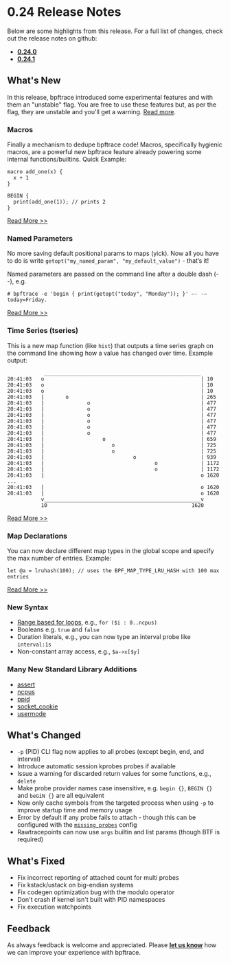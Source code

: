 # 0.24 Release Notes

Below are some highlights from this release. For a full list of changes, check out the release notes on github:
- [**0.24.0**](https://github.com/bpftrace/bpftrace/releases/tag/v0.24.0)
- [**0.24.1**](https://github.com/bpftrace/bpftrace/releases/tag/v0.24.1)

## What's New

In this release, bpftrace introduced some experimental features and with them an "unstable" flag. You are free to use these features but, as per the flag, they are unstable and you'll get a warning. [Read more](./docs/release_024/language#unstable-features).

### Macros

Finally a mechanism to dedupe bpftrace code! Macros, specifically hygienic macros, are a powerful new bpftrace feature already powering some internal functions/builtins. Quick Example:
```
macro add_one(x) {
  x + 1
}

BEGIN {
  print(add_one(1)); // prints 2
}
```

[Read More >>](blog/hygiene-macros)

### Named Parameters

No more saving default positional params to maps (yick). Now all you have to do is write `getopt("my_named_param", "my_default_value")` - that’s it!

Named parameters are passed on the command line after a double dash (--), e.g.
```
# bpftrace -e 'begin { print(getopt("today", "Monday")); }' –- -–today=Friday.
```

[Read More >>](./docs/release_024/language#named-parameters)

### Time Series (tseries)

This is a new map function (like `hist`) that outputs a time series graph on the command line showing how a value has changed over time.
Example output:
```
            ___________________________________________________
20:41:03   o                                                   | 10
20:41:03   o                                                   | 10
20:41:03   o                                                   | 10
20:41:03   |       o                                           | 265
20:41:03   |              o                                    | 477
20:41:03   |              o                                    | 477
20:41:03   |              o                                    | 477
20:41:03   |              o                                    | 477
20:41:03   |              o                                    | 477
20:41:03   |              o                                    | 477
20:41:03   |                   o                               | 659
20:41:03   |                      o                            | 725
20:41:03   |                      o                            | 725
20:41:03   |                             o                     | 939
20:41:03   |                                    o              | 1172
20:41:03   |                                    o              | 1172
20:41:03   |                                                   o 1620
...
20:41:03   |                                                   o 1620
20:41:03   |                                                   o 1620
           v___________________________________________________v
           10                                               1620
```

[Read More >>](./docs/release_024/stdlib#tseries)

### Map Declarations

You can now declare different map types in the global scope and specify the max number of entries. Example:

```
let @a = lruhash(100); // uses the BPF_MAP_TYPE_LRU_HASH with 100 max entries
```

[Read More >>](./docs/release_024/language#map-declarations)

### New Syntax

- [Range based for loops](./docs/release_024/language#for), e.g., `for ($i : 0..ncpus)`
- Booleans e.g. `true` and `false`
- Duration literals, e.g., you can now type an interval probe like `interval:1s`
- Non-constant array access, e.g., `$a->x[$y]`

### Many New Standard Library Additions

- [assert](./docs/release_024/stdlib#assert)
- [ncpus](./docs/release_024/stdlib#ncpus)
- [ppid](./docs/release_024/stdlib#ppid)
- [socket_cookie](./docs/release_024/stdlib#socket_cookie)
- [usermode](./docs/release_024/stdlib#usermode)

## What's Changed

- `-p` (PID) CLI flag now applies to all probes (except begin, end, and interval)
- Introduce automatic session kprobes probes if available
- Issue a warning for discarded return values for some functions, e.g., `delete`
- Make probe provider names case insensitive, e.g. `begin {}`, `BEGIN {}` and `beGiN {}` are all equivalent
- Now only cache symbols from the targeted process when using `-p` to improve startup time and memory usage
- Error by default if any probe fails to attach - though this can be configured with the [`missing_probes`](./docs/release_024/language#missing_probes) config
- Rawtracepoints can now use `args` builtin and list params (though BTF is required)

## What's Fixed

- Fix incorrect reporting of attached count for multi probes
- Fix kstack/ustack on big-endian systems
- Fix codegen optimization bug with the modulo operator
- Don't crash if kernel isn't built with PID namespaces
- Fix execution watchpoints

## Feedback

As always feedback is welcome and appreciated. Please [**let us know**](https://github.com/bpftrace/bpftrace/discussions) how we can improve your experience with bpftrace.
